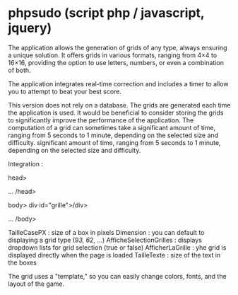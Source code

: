 # phpsudo (script php / javascript, jquery)

The application allows the generation of grids of any type, always ensuring a unique solution. It offers grids in various formats, ranging from 4×4 to 16×16, providing the option to use letters, numbers, or even a combination of both.

The application integrates real-time correction and includes a timer to allow you to attempt to beat your best score.

This version does not rely on a database. The grids are generated each time the application is used. It would be beneficial to consider storing the grids to significantly improve the performance of the application. 
The computation of a grid can sometimes take a significant amount of time, ranging from 5 seconds to 1 minute, depending on the selected size and difficulty. 
significant amount of time, ranging from 5 seconds to 1 minute, depending on the selected size and difficulty.

Integration :

head>
<script src="js/jquery-3.7.1.min.js" type="text/javascript"></script>
<script src="js/phpsudo.js.php" type="text/javascript"></script>

...
/head>

body>
div id="grille">/div>

<script type="text/javascript">
$(function() {
    $('#grille').PhpSudo({
        'TailleCasePX': '35',
        'Dimension': '9*3',
        'AfficheSelectionGrilles': true,
        'AfficherLaGrille': true,
        'TailleTexte': '22',
        'GenererNouvelleGrille': true
    });
});
</script>

...
/body>

TailleCasePX : size of a box in pixels
Dimension : you can default to displaying a grid type  (9*3, 6*2, …)
AfficheSelectionGrilles : displays dropdown lists for grid selection (true or false)
AfficherLaGrille : yhe grid is displayed directly when the page is loaded
TailleTexte : size of the text in the boxes

The grid uses a "template," so you can easily change colors, fonts, and the layout of the game.


